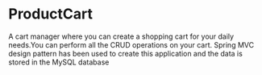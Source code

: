 # ProductCart
A cart manager where you can create a shopping cart for your daily needs.You can perform all the CRUD operations on your cart. Spring MVC design pattern has been used to create this application and the data is stored in the MySQL database
